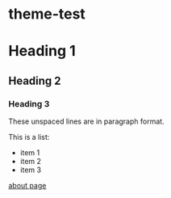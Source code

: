 # theme-test

# Heading 1

## Heading 2

### Heading 3

These unspaced lines are
in paragraph format.

This is a list:
- item 1
- item 2
- item 3

[about page](about.html)
